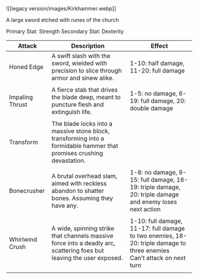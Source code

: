 ![[legacy version/images/Kirkhammer.webp]]

A large sword etched with runes of the church

Primary Stat: Strength
Secondary Stat: Dexterity


| Attack             | Description                                                                                                           | Effect                                                                                                                   |
| ------------------ | --------------------------------------------------------------------------------------------------------------------- | ------------------------------------------------------------------------------------------------------------------------ |
| Honed Edge         | A swift slash with the sword, wielded with precision to slice through armor and sinew alike.                          | 1-10: half damage, 11-20: full damage                                                                                    |
|                    |                                                                                                                       |                                                                                                                          |
| Impaling Thrust    | A fierce stab that drives the blade deep, meant to puncture flesh and extinguish life.                                | 1-5: no damage, 6-19: full damage, 20: double damage                                                                     |
|                    |                                                                                                                       |                                                                                                                          |
| Transform          | The blade locks into a massive stone block, transforming into a formidable hammer that promises crushing devastation. |                                                                                                                          |
|                    |                                                                                                                       |                                                                                                                          |
| Bonecrusher        | A brutal overhead slam, aimed with reckless abandon to shatter bones. Assuming they have any.                         | 1-8: no damage, 9-15: full damage, 16-19: triple damage, 20: triple damage and enemy loses next action                   |
|                    |                                                                                                                       |                                                                                                                          |
| Whirlwind<br>Crush | A wide, spinning strike that channels massive force into a deadly arc, scattering foes but leaving the user exposed.  | 1-10: full damage, 11-17: full damage to two enemies, 18-20: triple damage to three enemies<br>Can't attack on next turn |
|                    |                                                                                                                       |                                                                                                                          |


